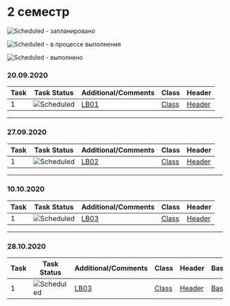 # 2 семестр


![Scheduled](https://github.com/AnzhelikaKravchuk/.NET-Training.-Spring-2019/blob/master/Pictures/icons-target.png) - запланировано

![Scheduled](https://github.com/AnzhelikaKravchuk/.NET-Training.-Spring-2019/blob/master/Pictures/icons-inprogress.png) - в процессе выполнения

![Scheduled](https://github.com/AnzhelikaKravchuk/.NET-Training.-Spring-2019/blob/master/Pictures/icons-ok.png) - выполнено

### 20.09.2020 
| Task | Task Status | Additional/Comments | Class | Header |  
| -------- | -------- | --------|  --------|  --------|  
| 1 | ![Scheduled](https://github.com/AnzhelikaKravchuk/.NET-Training.-Spring-2019/blob/master/Pictures/icons-ok.png)|[LB01](https://github.com/abbsgng/PMShulzhykDzmitry/blob/master/2course1semester/LB01(09.09.2020)/Source.cpp)|[Class](https://github.com/abbsgng/PMShulzhykDzmitry/blob/master/2course1semester/LB01(09.09.2020)/Product.cpp)|[Header](https://github.com/abbsgng/PMShulzhykDzmitry/blob/master/2course1semester/LB01(09.09.2020)/Product.h)

---

### 27.09.2020 
| Task | Task Status | Additional/Comments | Class | Header |  
| -------- | -------- | --------|  --------|  --------|  
| 1 | ![Scheduled](https://github.com/AnzhelikaKravchuk/.NET-Training.-Spring-2019/blob/master/Pictures/icons-ok.png)|[LB02](https://github.com/abbsgng/PMShulzhykDzmitry/blob/master/2course1semester/LB02(27.09.2020)/Source.cpp)|[Class](https://github.com/abbsgng/PMShulzhykDzmitry/blob/master/2course1semester/LB02(27.09.2020)/Matrix.cpp)|[Header](https://github.com/abbsgng/PMShulzhykDzmitry/blob/master/2course1semester/LB02(27.09.2020)/Matrix.h)

---

### 10.10.2020 
| Task | Task Status | Additional/Comments | Class | Header |  
| -------- | -------- | --------|  --------|  --------|  
| 1 | ![Scheduled](https://github.com/AnzhelikaKravchuk/.NET-Training.-Spring-2019/blob/master/Pictures/icons-ok.png)|[LB03](https://github.com/abbsgng/PMShulzhykDzmitry/blob/master/2course1semester/LB02(10.10.2020)/Stack.cpp)|[Class](https://github.com/abbsgng/PMShulzhykDzmitry/blob/master/2course1semester/LB02(10.10.2020)/Stack.cpp)|[Header](https://github.com/abbsgng/PMShulzhykDzmitry/blob/master/2course1semester/LB02(10.10.2020)/Stack.h)

---

### 28.10.2020 
| Task | Task Status | Additional/Comments | Class | Header | Base | Derived |  
| -------- | -------- | --------|  --------|  --------|  --------|  --------| 
| 1 | ![Scheduled](https://github.com/AnzhelikaKravchuk/.NET-Training.-Spring-2019/blob/master/Pictures/icons-ok.png)|[LB03](https://github.com/abbsgng/PMShulzhykDzmitry/blob/master/2course1semester/LB02(28.10.2020)/Source.cpp)|[Class](https://github.com/abbsgng/PMShulzhykDzmitry/blob/master/2course1semester/LB02(28.10.2020)/Matrix.cpp)|[Header](https://github.com/abbsgng/PMShulzhykDzmitry/blob/master/2course1semester/LB02(28.10.2020)/Matrix.h)|[Base](https://github.com/abbsgng/PMShulzhykDzmitry/blob/master/2course1semester/LB02(28.10.2020)/BoolMatrix.cpp)|[Derived](https://github.com/abbsgng/PMShulzhykDzmitry/blob/master/2course1semester/LB02(28.10.2020)/BoolMatrix.h)
